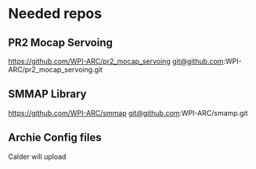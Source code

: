# Needed repos## PR2 Mocap Servoinghttps://github.com/WPI-ARC/pr2_mocap_servoinggit@github.com:WPI-ARC/pr2_mocap_servoing.git## SMMAP Libraryhttps://github.com/WPI-ARC/smmapgit@github.com:WPI-ARC/smamp.git## Archie Config filesCalder will upload